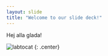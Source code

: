 ```yaml
---
layout: slide
title: "Welcome to our slide deck!"
---
```


Hej alla glada!

![labtocat](https://octodex.github.com/images/labtocat.png)
{: .center}
